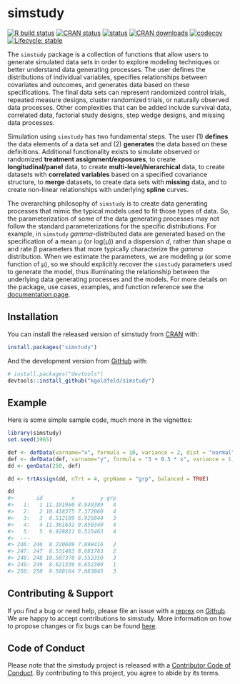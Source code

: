 simstudy
================

<!-- README.md is generated from README.Rmd. Please edit that file -->
<!-- badges: start -->

<a href="https://github.com/kgoldfeld/simstudy/actions" target="_blank"><img src="https://github.com/kgoldfeld/simstudy/workflows/R-CMD-check/badge.svg?branch=main" alt="R build status" /></a>
<a href="https://CRAN.R-project.org/package=simstudy" target="_blank"><img src="https://www.r-pkg.org/badges/version/simstudy" alt="CRAN status" /></a>
<a href="https://joss.theoj.org/papers/10.21105/joss.02763" target="_blank"><img src="https://joss.theoj.org/papers/10.21105/joss.02763/status.svg" alt="status" /></a>
<a href="https://CRAN.R-project.org/package=simstudy" target="_blank"><img src="https://cranlogs.r-pkg.org/badges/grand-total/simstudy" alt="CRAN downloads" /></a>
<a href="https://app.codecov.io/gh/kgoldfeld/simstudy" target="_blank"><img src="https://app.codecov.io/gh/kgoldfeld/simstudy/branch/main/graph/badge.svg" alt="codecov" /></a>
<a href="https://lifecycle.r-lib.org/articles/stages.html" target="_blank"><img src="https://img.shields.io/badge/lifecycle-stable-brightgreen.svg" alt="Lifecycle: stable" /></a>
<!-- badges: end -->

The `simstudy` package is a collection of functions that allow users to
generate simulated data sets in order to explore modeling techniques or
better understand data generating processes. The user defines the
distributions of individual variables, specifies relationships between
covariates and outcomes, and generates data based on these
specifications. The final data sets can represent randomized control
trials, repeated measure designs, cluster randomized trials, or
naturally observed data processes. Other complexities that can be added
include survival data, correlated data, factorial study designs, step
wedge designs, and missing data processes.

Simulation using `simstudy` has two fundamental steps. The user (1)
**defines** the data elements of a data set and (2) **generates** the
data based on these definitions. Additional functionality exists to
simulate observed or randomized **treatment assignment/exposures**, to
create **longitudinal/panel** data, to create
**multi-level/hierarchical** data, to create datasets with **correlated
variables** based on a specified covariance structure, to **merge**
datasets, to create data sets with **missing** data, and to create
non-linear relationships with underlying **spline** curves.

The overarching philosophy of `simstudy` is to create data generating
processes that mimic the typical models used to fit those types of data.
So, the parameterization of some of the data generating processes may
not follow the standard parameterizations for the specific
distributions. For example, in `simstudy` *gamma*-distributed data are
generated based on the specification of a mean μ (or log(μ)) and a
dispersion *d*, rather than shape α and rate β parameters that more
typically characterize the *gamma* distribution. When we estimate the
parameters, we are modeling μ (or some function of μ), so we should
explicitly recover the `simstudy` parameters used to generate the model,
thus illuminating the relationship between the underlying data
generating processes and the models. For more details on the package,
use cases, examples, and function reference see the [documentation
page](https://kgoldfeld.github.io/simstudy/articles/simstudy.html).

## Installation

You can install the released version of simstudy from
<a href="https://CRAN.R-project.org" target="_blank">CRAN</a> with:

``` r
install.packages("simstudy")
```

And the development version from
<a href="https://github.com/" target="_blank">GitHub</a> with:

``` r
# install.packages("devtools")
devtools::install_github("kgoldfeld/simstudy")
```

## Example

Here is some simple sample code, much more in the vignettes:

``` r
library(simstudy)
set.seed(1965)

def <- defData(varname="x", formula = 10, variance = 2, dist = "normal")
def <- defData(def, varname="y", formula = "3 + 0.5 * x", variance = 1, dist = "normal")
dd <- genData(250, def)

dd <- trtAssign(dd, nTrt = 4, grpName = "grp", balanced = TRUE)

dd
#>       id         x        y grp
#>   1:   1 11.191960 8.949389   4
#>   2:   2 10.418375 7.372060   4
#>   3:   3  8.512109 6.925844   3
#>   4:   4 11.361632 9.850340   4
#>   5:   5  9.928811 6.515463   4
#>  ---                           
#> 246: 246  8.220609 7.898416   2
#> 247: 247  8.531483 8.681783   2
#> 248: 248 10.507370 8.552350   3
#> 249: 249  8.621339 6.652300   1
#> 250: 250  9.508164 7.083845   3
```

## Contributing & Support

If you find a bug or need help, please file an issue with a
<a href="https://www.tidyverse.org/help/" target="_blank">reprex</a> on
<a href="https://github.com/kgoldfeld/simstudy/issues" target="_blank">Github</a>.
We are happy to accept contributions to simstudy. More information on
how to propose changes or fix bugs can be found
<a href="https://kgoldfeld.github.io/simstudy/CONTRIBUTING.html" target="_blank">here</a>.

## Code of Conduct

Please note that the simstudy project is released with a
<a href="https://kgoldfeld.github.io/simstudy/CODE_OF_CONDUCT.html" target="_blank">Contributor Code of Conduct</a>.
By contributing to this project, you agree to abide by its terms.
